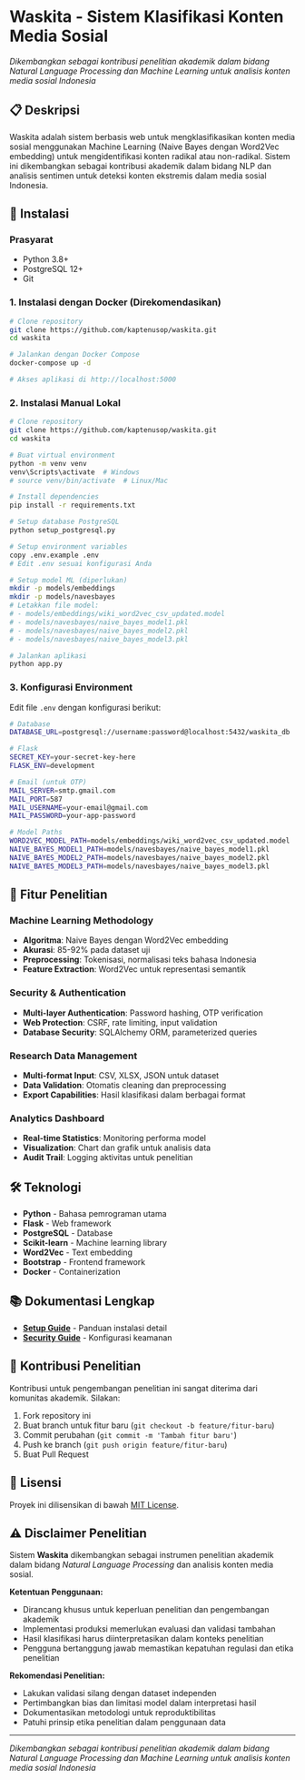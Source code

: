 # Waskita - Sistem Klasifikasi Konten Media Sosial

*Dikembangkan sebagai kontribusi penelitian akademik dalam bidang Natural Language Processing dan Machine Learning untuk analisis konten media sosial Indonesia*

## 📋 Deskripsi

Waskita adalah sistem berbasis web untuk mengklasifikasikan konten media sosial menggunakan Machine Learning (Naive Bayes dengan Word2Vec embedding) untuk mengidentifikasi konten radikal atau non-radikal. Sistem ini dikembangkan sebagai kontribusi akademik dalam bidang NLP dan analisis sentimen untuk deteksi konten ekstremis dalam media sosial Indonesia.

## 🚀 Instalasi

### Prasyarat
- Python 3.8+
- PostgreSQL 12+
- Git

### 1. Instalasi dengan Docker (Direkomendasikan)

```bash
# Clone repository
git clone https://github.com/kaptenusop/waskita.git
cd waskita

# Jalankan dengan Docker Compose
docker-compose up -d

# Akses aplikasi di http://localhost:5000
```

### 2. Instalasi Manual Lokal

```bash
# Clone repository
git clone https://github.com/kaptenusop/waskita.git
cd waskita

# Buat virtual environment
python -m venv venv
venv\Scripts\activate  # Windows
# source venv/bin/activate  # Linux/Mac

# Install dependencies
pip install -r requirements.txt

# Setup database PostgreSQL
python setup_postgresql.py

# Setup environment variables
copy .env.example .env
# Edit .env sesuai konfigurasi Anda

# Setup model ML (diperlukan)
mkdir -p models/embeddings
mkdir -p models/navesbayes
# Letakkan file model:
# - models/embeddings/wiki_word2vec_csv_updated.model
# - models/navesbayes/naive_bayes_model1.pkl
# - models/navesbayes/naive_bayes_model2.pkl
# - models/navesbayes/naive_bayes_model3.pkl

# Jalankan aplikasi
python app.py
```

### 3. Konfigurasi Environment

Edit file `.env` dengan konfigurasi berikut:

```bash
# Database
DATABASE_URL=postgresql://username:password@localhost:5432/waskita_db

# Flask
SECRET_KEY=your-secret-key-here
FLASK_ENV=development

# Email (untuk OTP)
MAIL_SERVER=smtp.gmail.com
MAIL_PORT=587
MAIL_USERNAME=your-email@gmail.com
MAIL_PASSWORD=your-app-password

# Model Paths
WORD2VEC_MODEL_PATH=models/embeddings/wiki_word2vec_csv_updated.model
NAIVE_BAYES_MODEL1_PATH=models/navesbayes/naive_bayes_model1.pkl
NAIVE_BAYES_MODEL2_PATH=models/navesbayes/naive_bayes_model2.pkl
NAIVE_BAYES_MODEL3_PATH=models/navesbayes/naive_bayes_model3.pkl
```

## 🔬 Fitur Penelitian

### **Machine Learning Methodology**
- **Algoritma**: Naive Bayes dengan Word2Vec embedding
- **Akurasi**: 85-92% pada dataset uji
- **Preprocessing**: Tokenisasi, normalisasi teks bahasa Indonesia
- **Feature Extraction**: Word2Vec untuk representasi semantik

### **Security & Authentication**
- **Multi-layer Authentication**: Password hashing, OTP verification
- **Web Protection**: CSRF, rate limiting, input validation
- **Database Security**: SQLAlchemy ORM, parameterized queries

### **Research Data Management**
- **Multi-format Input**: CSV, XLSX, JSON untuk dataset
- **Data Validation**: Otomatis cleaning dan preprocessing
- **Export Capabilities**: Hasil klasifikasi dalam berbagai format

### **Analytics Dashboard**
- **Real-time Statistics**: Monitoring performa model
- **Visualization**: Chart dan grafik untuk analisis data
- **Audit Trail**: Logging aktivitas untuk penelitian

## 🛠️ Teknologi

- **Python** - Bahasa pemrograman utama
- **Flask** - Web framework
- **PostgreSQL** - Database
- **Scikit-learn** - Machine learning library
- **Word2Vec** - Text embedding
- **Bootstrap** - Frontend framework
- **Docker** - Containerization

## 📚 Dokumentasi Lengkap

- **[Setup Guide](docs/SETUP_APPS.md)** - Panduan instalasi detail
- **[Security Guide](docs/SECURITY_GUIDE.md)** - Konfigurasi keamanan

## 🤝 Kontribusi Penelitian

Kontribusi untuk pengembangan penelitian ini sangat diterima dari komunitas akademik. Silakan:

1. Fork repository ini
2. Buat branch untuk fitur baru (`git checkout -b feature/fitur-baru`)
3. Commit perubahan (`git commit -m 'Tambah fitur baru'`)
4. Push ke branch (`git push origin feature/fitur-baru`)
5. Buat Pull Request

## 📄 Lisensi

Proyek ini dilisensikan di bawah [MIT License](LICENSE).

## ⚠️ Disclaimer Penelitian

Sistem **Waskita** dikembangkan sebagai instrumen penelitian akademik dalam bidang *Natural Language Processing* dan analisis konten media sosial.

**Ketentuan Penggunaan:**
- Dirancang khusus untuk keperluan penelitian dan pengembangan akademik
- Implementasi produksi memerlukan evaluasi dan validasi tambahan
- Hasil klasifikasi harus diinterpretasikan dalam konteks penelitian
- Pengguna bertanggung jawab memastikan kepatuhan regulasi dan etika penelitian

**Rekomendasi Penelitian:**
- Lakukan validasi silang dengan dataset independen
- Pertimbangkan bias dan limitasi model dalam interpretasi hasil
- Dokumentasikan metodologi untuk reproduktibilitas
- Patuhi prinsip etika penelitian dalam penggunaan data

---

*Dikembangkan sebagai kontribusi penelitian akademik dalam bidang Natural Language Processing dan Machine Learning untuk analisis konten media sosial Indonesia*